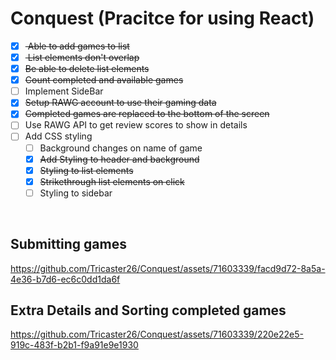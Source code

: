 # Conquest (Pracitce for using React)

- [x] <strike> Able to add games to list</strike>
- [x] <strike> List elements don't overlap</strike>
- [x] <strike>Be able to delete list elements</strike>
- [x] <strike>Count completed and available games</strike>
- [ ] Implement SideBar
- [x] <strike>Setup RAWG account to use their gaming data</strike>
- [x] <strike>Completed games are replaced to the bottom of the screen</strike>
- [ ] Use RAWG API to get review scores to show in details
- [ ] Add CSS styling
  - [ ] Background changes on name of game
  - [x] <strike>Add Styling to header and background</strike>
  - [x] <strike>Styling to list elements</strike>
  - [x] <strike>Strikethrough list elements on click</strike>
  - [ ] Styling to sidebar

<br />

## Submitting games

https://github.com/Tricaster26/Conquest/assets/71603339/facd9d72-8a5a-4e36-b7d6-ec6c0dd1da6f

## Extra Details and Sorting completed games

https://github.com/Tricaster26/Conquest/assets/71603339/220e22e5-919c-483f-b2b1-f9a91e9e1930
